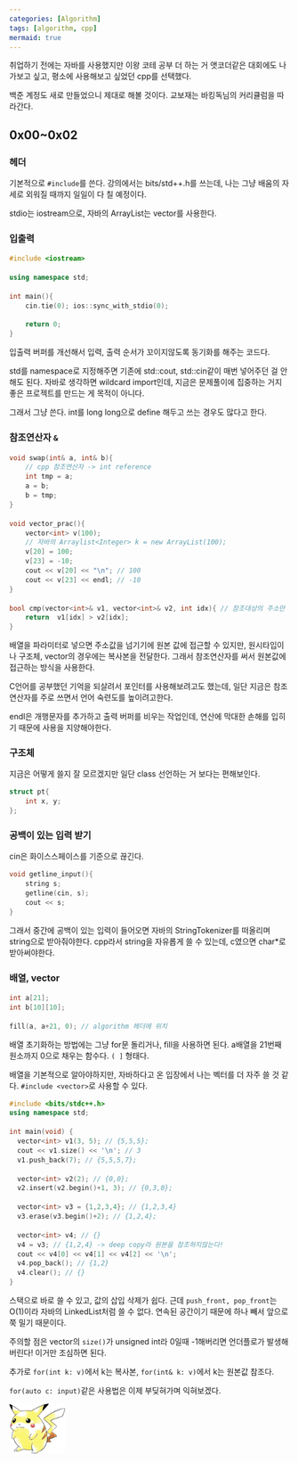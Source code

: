 ```yaml
---
categories: [Algorithm]
tags: [algorithm, cpp]
mermaid: true
---
```


취업하기 전에는 자바를 사용했지만 이왕 코테 공부 더 하는 거 앳코더같은 대회에도 나가보고 싶고, 평소에 사용해보고 싶었던 cpp를 선택했다.

백준 계정도 새로 만들었으니 제대로 해볼 것이다. 교보재는 바킹독님의 커리큘럼을 따라간다.

## 0x00~0x02

### 헤더
기본적으로 `#include`를 쓴다. 강의에서는 bits/std++.h를 쓰는데, 나는 그냥 배움의 자세로 외워질 때까지 일일이 다 칠 예정이다.

stdio는 iostream으로, 자바의 ArrayList는 vector를 사용한다.

### 입출력
```cpp
#include <iostream>

using namespace std;

int main(){
    cin.tie(0); ios::sync_with_stdio(0);

    return 0;
}
```
입출력 버퍼를 개선해서 입력, 출력 순서가 꼬이지않도록 동기화를 해주는 코드다.

std를 namespace로 지정해주면 기존에 std::cout, std::cin같이 매번 넣어주던 걸 안해도 된다. 자바로 생각하면 wildcard import인데, 지금은 문제풀이에 집중하는 거지 좋은 프로젝트를 만드는 게 목적이 아니다.

그래서 그냥 쓴다. int를 long long으로 define 해두고 쓰는 경우도 많다고 한다.

### 참조연산자 `&`
```cpp
void swap(int& a, int& b){ 
    // cpp 참조연산자 -> int reference
    int tmp = a;
    a = b;
    b = tmp;
}

void vector_prac(){
    vector<int> v(100); 
    // 자바의 Arraylist<Integer> k = new ArrayList(100);
    v[20] = 100;
    v[23] = -10;
    cout << v[20] << "\n"; // 100
    cout << v[23] << endl; // -10
}

bool cmp(vector<int>& v1, vector<int>& v2, int idx){ // 참조대상의 주소만 넘겨서 쓰기 때문에 의도한 대로 O(1)짜리 코드가 됨
    return  v1[idx] > v2[idx]; 
}
```

배열을 파라미터로 넣으면 주소값을 넘기기에 원본 값에 접근할 수 있지만, 원시타입이나 구조체, vector의 경우에는 복사본을 전달한다. 그래서 참조연산자를 써서 원본값에 접근하는 방식을 사용한다.

C언어를 공부했던 기억을 되살려서 포인터를 사용해보려고도 했는데, 일단 지금은 참조연산자를 주로 쓰면서 언어 숙련도를 높이려고한다.

endl은 개행문자를 추가하고 출력 버퍼를 비우는 작업인데, 연산에 막대한 손해를 입히기 때문에 사용을 지양해야한다.

### 구조체

지금은 어떻게 쓸지 잘 모르겠지만 일단 class 선언하는 거 보다는 편해보인다. 

```cpp
struct pt{
    int x, y;
};
```

### 공백이 있는 입력 받기

cin은 화이스스페이스를 기준으로 끊긴다.

```cpp
void getline_input(){
    string s;
    getline(cin, s);
    cout << s;
}
```

그래서 중간에 공백이 있는 입력이 들어오면 자바의 StringTokenizer를 떠올리며 string으로 받아줘야한다.
cpp라서 string을 자유롭게 쓸 수 있는데, c였으면 char*로 받아써야한다.

### 배열, vector

```cpp
int a[21]; 
int b[10][10];

fill(a, a+21, 0); // algorithm 헤더에 위치
```
배열 초기화하는 방법에는 그냥 for문 돌리거나, fill을  사용하면 된다.
a배열을 21번째 원소까지 0으로 채우는 함수다. `( ]` 형태다.

배열을 기본적으로 알아야하지만, 자바하다고 온 입장에서 나는 벡터를 더 자주 쓸 것 같다. `#include <vector>`로 사용할 수 있다.

```cpp
#include <bits/stdc++.h>
using namespace std;

int main(void) {
  vector<int> v1(3, 5); // {5,5,5};
  cout << v1.size() << '\n'; // 3
  v1.push_back(7); // {5,5,5,7};

  vector<int> v2(2); // {0,0};
  v2.insert(v2.begin()+1, 3); // {0,3,0};

  vector<int> v3 = {1,2,3,4}; // {1,2,3,4}
  v3.erase(v3.begin()+2); // {1,2,4};

  vector<int> v4; // {}
  v4 = v3; // {1,2,4} -> deep copy라 원본을 참조하지않는다!
  cout << v4[0] << v4[1] << v4[2] << '\n';
  v4.pop_back(); // {1,2}
  v4.clear(); // {}
}
```

스택으로 바로 쓸 수 있고, 값의 삽입 삭제가 쉽다. 근데 `push_front, pop_front`는 O(1)이라 자바의 LinkedList처럼 쓸 수 없다. 연속된 공간이기 때문에 하나 빼서 앞으로 쭉 밀기 때문이다.

주의할 점은 vector의 `size()`가 unsigned int라 0일때 -1해버리면 언더플로가 발생해버린다! 이거만 조심하면 된다.

추가로 `for(int k: v)`에서 k는 복사본, `for(int& k: v)`에서 k는 원본값 참조다.

`for(auto c: input)`같은 사용법은 이제 부딪혀가며 익혀보겠다.

<img src="/assets/img/pikachu.png" alt="pika" width="100"/>